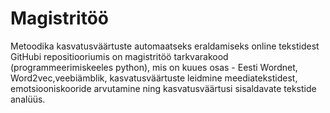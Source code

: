# Magistritöö
Metoodika kasvatusväärtuste automaatseks eraldamiseks online tekstidest
GitHubi repositiooriumis on magistritöö tarkvarakood (programmeerimiskeeles python), mis on kuues osas - Eesti Wordnet, Word2vec,veebiämblik, kasvatusväärtuste leidmine meediatekstidest, emotsiooniskooride arvutamine ning kasvatusväärtusi sisaldavate tekstide analüüs. 
